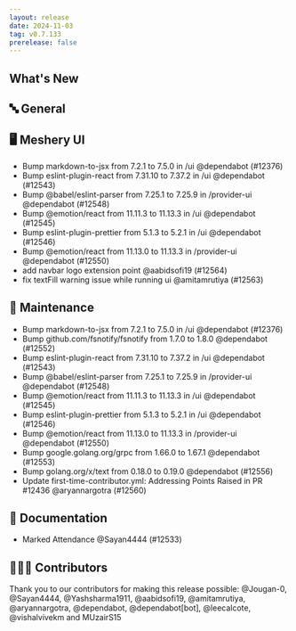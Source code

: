 ```yaml
---
layout: release
date: 2024-11-03
tag: v0.7.133
prerelease: false
---
```


## What's New

## 🔤 General

## 🖥 Meshery UI

- Bump markdown-to-jsx from 7.2.1 to 7.5.0 in /ui @dependabot (#12376)
- Bump eslint-plugin-react from 7.31.10 to 7.37.2 in /ui @dependabot (#12543)
- Bump @babel/eslint-parser from 7.25.1 to 7.25.9 in /provider-ui @dependabot (#12548)
- Bump @emotion/react from 11.11.3 to 11.13.3 in /ui @dependabot (#12545)
- Bump eslint-plugin-prettier from 5.1.3 to 5.2.1 in /ui @dependabot (#12546)
- Bump @emotion/react from 11.13.0 to 11.13.3 in /provider-ui @dependabot (#12550)
- add navbar logo extension point @aabidsofi19 (#12564)
- fix textFill warning issue while running ui @amitamrutiya (#12563)

## 🧰 Maintenance

- Bump markdown-to-jsx from 7.2.1 to 7.5.0 in /ui @dependabot (#12376)
- Bump github.com/fsnotify/fsnotify from 1.7.0 to 1.8.0 @dependabot (#12552)
- Bump eslint-plugin-react from 7.31.10 to 7.37.2 in /ui @dependabot (#12543)
- Bump @babel/eslint-parser from 7.25.1 to 7.25.9 in /provider-ui @dependabot (#12548)
- Bump @emotion/react from 11.11.3 to 11.13.3 in /ui @dependabot (#12545)
- Bump eslint-plugin-prettier from 5.1.3 to 5.2.1 in /ui @dependabot (#12546)
- Bump @emotion/react from 11.13.0 to 11.13.3 in /provider-ui @dependabot (#12550)
- Bump google.golang.org/grpc from 1.66.0 to 1.67.1 @dependabot (#12553)
- Bump golang.org/x/text from 0.18.0 to 0.19.0 @dependabot (#12556)
- Update first-time-contributor.yml: Addressing Points Raised in PR #12436 @aryannargotra (#12560)

## 📖 Documentation

- Marked Attendance @Sayan4444 (#12533)

## 👨🏽‍💻 Contributors

Thank you to our contributors for making this release possible:
@Jougan-0, @Sayan4444, @Yashsharma1911, @aabidsofi19, @amitamrutiya, @aryannargotra, @dependabot, @dependabot[bot], @leecalcote, @vishalvivekm and MUzairS15
